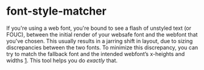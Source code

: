 # font-style-matcher

If you're using a web font, you're bound to see a flash of unstyled text (or FOUC),
between the initial render of your websafe font and the webfont that you've chosen.
This usually results in a jarring shift in layout, due to
sizing discrepancies between the two fonts. To minimize this
discrepancy, you can try to match the fallback font and the intended webfont’s
x-heights and widths [1](http://helenvholmes.com/writing/type-is-your-right).
This tool helps you do _exactly_ that.
